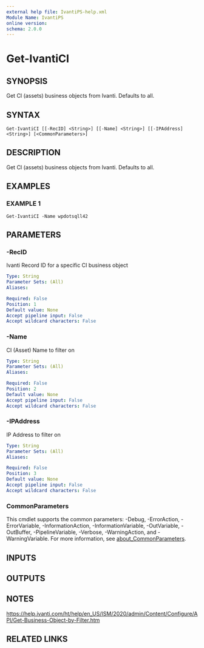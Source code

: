 ```yaml
---
external help file: IvantiPS-help.xml
Module Name: IvantiPS
online version:
schema: 2.0.0
---
```


# Get-IvantiCI

## SYNOPSIS
Get CI (assets) business objects from Ivanti.
Defaults to all.

## SYNTAX

```
Get-IvantiCI [[-RecID] <String>] [[-Name] <String>] [[-IPAddress] <String>] [<CommonParameters>]
```

## DESCRIPTION
Get CI (assets) business objects from Ivanti.
Defaults to all.

## EXAMPLES

### EXAMPLE 1
```
Get-IvantiCI -Name wpdotsqll42
```

## PARAMETERS

### -RecID
Ivanti Record ID for a specific CI business object

```yaml
Type: String
Parameter Sets: (All)
Aliases:

Required: False
Position: 1
Default value: None
Accept pipeline input: False
Accept wildcard characters: False
```

### -Name
CI (Asset) Name to filter on

```yaml
Type: String
Parameter Sets: (All)
Aliases:

Required: False
Position: 2
Default value: None
Accept pipeline input: False
Accept wildcard characters: False
```

### -IPAddress
IP Address to filter on

```yaml
Type: String
Parameter Sets: (All)
Aliases:

Required: False
Position: 3
Default value: None
Accept pipeline input: False
Accept wildcard characters: False
```

### CommonParameters
This cmdlet supports the common parameters: -Debug, -ErrorAction, -ErrorVariable, -InformationAction, -InformationVariable, -OutVariable, -OutBuffer, -PipelineVariable, -Verbose, -WarningAction, and -WarningVariable. For more information, see [about_CommonParameters](http://go.microsoft.com/fwlink/?LinkID=113216).

## INPUTS

## OUTPUTS

## NOTES
https://help.ivanti.com/ht/help/en_US/ISM/2020/admin/Content/Configure/API/Get-Business-Object-by-Filter.htm

## RELATED LINKS
